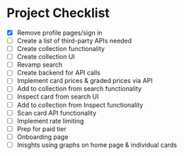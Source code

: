 # Project Checklist

- [x] Remove profile pages/sign in
- [ ] Create a list of third-party APIs needed
- [ ] Create collection functionality
- [ ] Create collection UI
- [ ] Revamp search
- [ ] Create backend for API calls
- [ ] Implement card prices & graded prices via API
- [ ] Add to collection from search functionality
- [ ] Inspect card from search UI
- [ ] Add to collection from Inspect functionality
- [ ] Scan card API functionality
- [ ] Implement rate limiting
- [ ] Prep for paid tier
- [ ] Onboarding page
- [ ] Inisghts using graphs on home page & individual cards